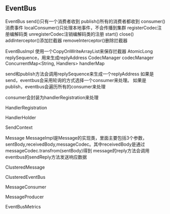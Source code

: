 ## EventBus
EventBus
 send()只有一个消费者收到
 publish()所有的消费者都收到
 consumer()消费事件
localConsumer()只处理本地事件，不会传播到集群
registerCodec注册编解码类
unregisterCodec注销编解码类的注册
start()
close()
addInterceptor()添加拦截器
removeInterceptor()删除拦截器

EventBusImpl
使用一个CopyOnWriteArrayList来保存拦截器
AtomicLong replySequence，用来生成replyAddress
CodecManager codecManager
ConcurrentMap<String, Handlers> handlerMap

send和publish方法会调用replySequence来生成一个replyAddress
如果是send，eventbus会采用轮询的方式选择一个consumer来处理。
如果是publish，eventbus会遍历所有的consumer来处理

consumer会封装为handlerRegistration来处理


HandlerRegistration

HandlerHolder


SendContext

Message
MessageImpl是Message的实现类，里面主要包括3个参数，sentBody,receivedBody,messageCodec。其中receivedBody是通过messageCodec.transfrom(sentBody)得到
message的reply方法会调用eventbus的sendReply方法发送响应数据

ClusteredMessage

ClusteredEventBus

MessageConsumer

MessageProducer


EventBusMetrics
